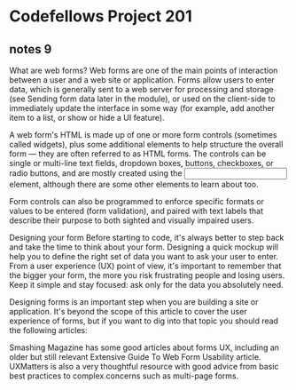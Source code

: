 
# Codefellows Project 201

## notes 9

What are web forms?
Web forms are one of the main points of interaction between a user and a web site or application. Forms allow users to enter data, which is generally sent to a web server for processing and storage (see Sending form data later in the module), or used on the client-side to immediately update the interface in some way (for example, add another item to a list, or show or hide a UI feature).

A web form's HTML is made up of one or more form controls (sometimes called widgets), plus some additional elements to help structure the overall form — they are often referred to as HTML forms. The controls can be single or multi-line text fields, dropdown boxes, buttons, checkboxes, or radio buttons, and are mostly created using the <input> element, although there are some other elements to learn about too.

Form controls can also be programmed to enforce specific formats or values to be entered (form validation), and paired with text labels that describe their purpose to both sighted and visually impaired users.

Designing your form
Before starting to code, it's always better to step back and take the time to think about your form. Designing a quick mockup will help you to define the right set of data you want to ask your user to enter. From a user experience (UX) point of view, it's important to remember that the bigger your form, the more you risk frustrating people and losing users. Keep it simple and stay focused: ask only for the data you absolutely need.

Designing forms is an important step when you are building a site or application. It's beyond the scope of this article to cover the user experience of forms, but if you want to dig into that topic you should read the following articles:

Smashing Magazine has some good articles about forms UX, including an older but still relevant Extensive Guide To Web Form Usability article.
UXMatters is also a very thoughtful resource with good advice from basic best practices to complex concerns such as multi-page forms.